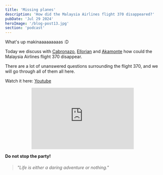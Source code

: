 ```yaml
---
title: 'Missing planes'
description: 'How did the Malaysia Airlines flight 370 disappeared?'
pubDate: 'Jul 29 2024'
heroImage: '/blog-post13.jpg'
section: 'podcast'
---
```


What's up makinaaaaaaaaas :D

Today we discuss with <a href="https://www.instagram.com/antoniogalvezsalm/" target="_blank">Cabronazo</a>, <a href="https://www.ellorian.es" target="_blank">Ellorian</a> and <a href="https://www.youtube.com/@Akamonte" target="_blank">Akamonte</a> how could the Malaysia Airlines flight 370 disappear.

There are a lot of unanswered questions surrounding the flight 370, and we will go through all of them all here.

Watch it here:
<a href="https://www.youtube.com/watch?v=HJCbdvVVRUM" target="_blank">Youtube</a>

<p align="center">
    <iframe width="66%" height="200vh" src="https://www.youtube.com/embed/HJCbdvVVRUM?si=tTAP9jNAeQuNG-i3" title="YouTube video player" frameborder="0" allow="accelerometer; autoplay; clipboard-write; encrypted-media; gyroscope; picture-in-picture; web-share" referrerpolicy="strict-origin-when-cross-origin" allowfullscreen></iframe>
</p>

**Do not stop the party!**

> ###### "Life is either a daring adventure or nothing."

